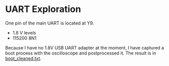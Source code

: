 # UART Exploration

One pin of the main UART is located at Y9.
* 1.8 V levels
* 115200 8N1

Because I have no 1.8V USB UART adapter at the moment, I have captured a boot process with the oscilloscope and postprocessed it. The result is in [boot_cleaned.txt](boot_cleaned.txt).
